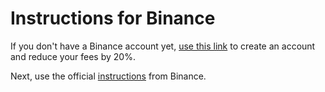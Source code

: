 # Instructions for Binance

If you don't have a Binance account yet, [use this link](https://get.matrixbot.io/share-profit/binance) to create an account and reduce your fees by 20%.

Next, use the official [instructions](https://www.binance.com/en/support/faq/how-to-create-api-keys-on-binance-360002502072) from Binance.
